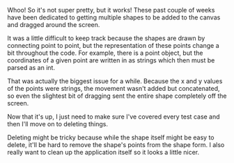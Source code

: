 Whoo! So it's not super pretty, but it works! These past couple of weeks have been dedicated to getting multiple shapes to be added to the canvas and dragged around the screen.

It was a little difficult to keep track because the shapes are drawn by connecting point to point, but the representation of these points change a bit throughout the code. For example, there is a point object, but the coordinates of a given point are written in as strings which then must be parsed as an int.

That was actually the biggest issue for a while. Because the x and y values of the points were strings, the movement wasn't added but concatenated, so even the slightest bit of dragging sent the entire shape completely off the screen.

Now that it's up, I just need to make sure I've covered every test case and then I'll move on to deleting things.

Deleting might be tricky because while the shape itself might be easy to delete, it'll be hard to remove the shape's points from the shape form. I also really want to clean up the application itself so it looks a little nicer.

